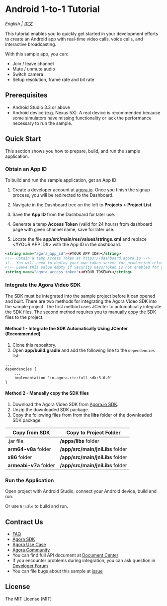 # Android 1-to-1 Tutorial

*English | [中文](README.zh.md)*

This tutorial enables you to quickly get started in your development efforts to create an Android app with real-time video calls, voice calls, and interactive broadcasting.

With this sample app, you can:

- Join / leave channel
- Mute / unmute audio
- Switch camera
- Setup resolution, frame rate and bit rate

## Prerequisites

- Android Studio 3.3 or above
- Android device (e.g. Nexus 5X). A real device is recommended because some simulators have missing functionality or lack the performance necessary to run the sample.

## Quick Start

This section shows you how to prepare, build, and run the sample application.

### Obtain an App ID

To build and run the sample application, get an App ID:
1. Create a developer account at [agora.io](https://dashboard.agora.io/signin/). Once you finish the signup process, you will be redirected to the Dashboard.
2. Navigate in the Dashboard tree on the left to **Projects** > **Project List**.
3. Save the **App ID** from the Dashboard for later use.
4. Generate a temp **Access Token** (valid for 24 hours) from dashboard page with given channel name, save for later use.

5. Locate the file **app/src/main/res/values/strings.xml** and replace <#YOUR APP ID#> with the App ID in the dashboard.

  ```xml
  <string name="agora_app_id"><#YOUR APP ID#></string>
  <!-- Obtain a temp Access Token at https://dashboard.agora.io -->
  <!-- You will need to deploy your own token server for production release -->
  <!-- Leave this value empty if Security keys/Token is not enabled for your project -->
  <string name="agora_access_token"><#YOUR TOKEN#></string>
  ```

### Integrate the Agora Video SDK

The SDK must be integrated into the sample project before it can opened and built. There are two methods for integrating the Agora Video SDK into the sample project. The first method uses JCenter to automatically integrate the SDK files. The second method requires you to manually copy the SDK files to the project.

#### Method 1 - Integrate the SDK Automatically Using JCenter (Recommended)

1. Clone this repository.
2. Open **app/build.gradle** and add the following line to the `dependencies` list:

  ```
  ...
  dependencies {
      ...
      implementation 'io.agora.rtc:full-sdk:3.0.0'
  }
  ```

#### Method 2 - Manually copy the SDK files

1. Download the Agora Video SDK from [Agora.io SDK](https://www.agora.io/en/download/).
2. Unzip the downloaded SDK package.
3. Copy the following files from from the **libs** folder of the downloaded SDK package:

Copy from SDK|Copy to Project Folder
---|---
.jar file|**/apps/libs** folder
**arm64-v8a** folder|**/app/src/main/jniLibs** folder
**x86** folder|**/app/src/main/jniLibs** folder
**armeabi-v7a** folder|**/app/src/main/jniLibs** folder

    

### Run the Application

Open project with Android Studio, connect your Android device, build and run.
      
Or use `Gradle` to build and run.


## Contract Us

- [FAQ](https://docs.agora.io/cn/faq)
- [Agora SDK](Github:https://github.com/AgoraIO)
- [Agora Use Case](Github:https://github.com/AgoraIO-usecase)
- [Agora Community](Github:https://github.com/AgoraIO-Community)
- You can find full API document at [Document Center](https://docs.agora.io/en/)
- If you encounter problems during integration, you can ask question in [Developer Forum](https://rtcdeveloper.com/)
- You can file bugs about this sample at [issue](https://github.com/AgoraIO/Basic-Video-Call/issues)

## License

The MIT License (MIT)
